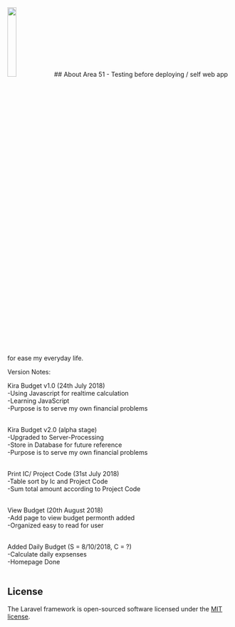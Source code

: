 <img src="https://www.artlogic.com.au/sites/default/files/imagecache/product_full/graham-s-area-51-artlogic.jpg" width="20%">
## About Area 51
- Testing before deploying / self web app for ease my everyday life.

Version Notes:

Kira Budget v1.0 (24th July 2018)<br>
-Using Javascript for realtime calculation<br>
-Learning JavaScript<br>
-Purpose is to serve my own financial problems<br><br>

Kira Budget v2.0 (alpha stage)<br>
-Upgraded to Server-Processing<br>
-Store in Database for future reference<br>
-Purpose is to serve my own financial problems<br><br>

Print IC/ Project Code (31st July 2018)<br>
-Table sort by Ic and Project Code<br>
-Sum total amount according to Project Code<br><br>

View Budget (20th August 2018)<br>
-Add page to view budget permonth added<br>
-Organized easy to read for user<br><br>

Added Daily Budget (S = 8/10/2018, C = ?)<br>
-Calculate daily expsenses<br>
-Homepage Done<br><br>




## License
The Laravel framework is open-sourced software licensed under the [MIT license](https://opensource.org/licenses/MIT).

